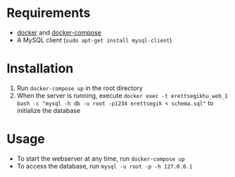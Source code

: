 # Requirements

 - [docker](https://docs.docker.com/) and [docker-compose](https://docs.docker.com/compose/install/)
 - A MySQL client (`sudo apt-get install mysql-client`)

# Installation

1. Run `docker-compose up` in the root directory
2. When the server is running, execute `docker exec -t erettsegikhu_web_1 bash -c "mysql -h db -u root -p1234 erettsegik < schema.sql"` to initialize the database

# Usage

 - To start the webserver at any time, run `docker-compose up`
 - To access the database, run `mysql -u root -p -h 127.0.0.1`
